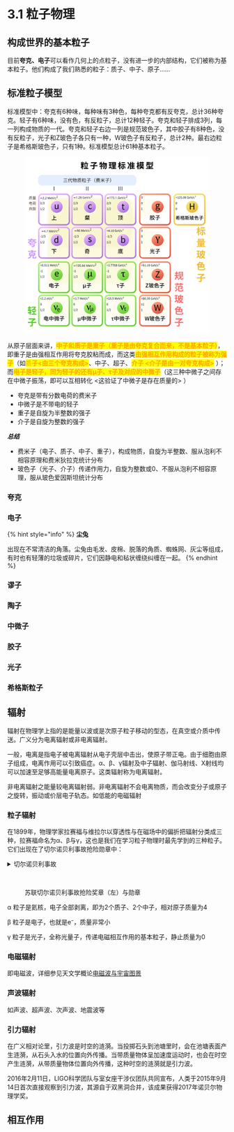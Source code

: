 # 3.1 粒子物理

## 构成世界的基本粒子

目前**夸克、电子**可以看作几何上的点粒子，没有进一步的内部结构，它们被称为基本粒子。他们构成了我们熟悉的粒子：质子、中子、原子……

## 标准粒子模型

标准模型中：夸克有6种味，每种味有3种色，每种夸克都有反夸克，总计36种夸克。轻子有6种味，没有色，有反粒子，总计12种轻子。夸克和轻子排成3列，每一列构成物质的一代。夸克和轻子右边一列是规范玻色子，其中胶子有8种色，没有反粒子，光子和Z玻色子各只有一种，W玻色子有反粒子，总计2种。最右边粒子是希格斯玻色子，只有1种。标准模型总计61种基本粒子。

<figure><img src="../.gitbook/assets/Standard_Model_of_Elementary_Particles_zh-hans.svg" alt=""><figcaption></figcaption></figure>

从原子层面来讲，<mark style="color:orange;">**中子和质子是重子（重子是由夸克复合而来，不是基本粒子）**</mark>，即重子是由强相互作用将夸克胶粘而成，而这类<mark style="color:orange;">**由强相互作用构成的粒子被称为强子**</mark>（如<mark style="color:orange;">质</mark><mark style="color:orange;">**子<由三个夸克构成>**</mark>、中子、超子、<mark style="color:orange;">**介子 <介子是由一对夸克构成>**</mark> ）；而<mark style="color:orange;">**电子是轻子，同为轻子的还有μ子、τ子及对应的中微子**</mark>（这三种中微子之间存在中微子振荡，即可以互相转化 <这验证了中微子是存在质量的> ）

* 夸克是带有分数电荷的费米子
* 中微子是不带电的轻子
* 重子是自旋为半整数的强子
* 介子是自旋为整数的强子

_**总结**_

* 费米子（电子、质子、中子、重子），构成物质，自旋为半整数、服从泡利不相容原理和费米狄拉克统计分布
* 玻色子（光子、介子）传递作用力，自旋为整数或0、不服从泡利不相容原理，服从玻色爱因斯坦统计分布

### 夸克

### 电子









{% hint style="info" %}
**尘兔**

出现在不常清洁的角落。尘兔由毛发、皮棉、脱落的角质、蜘蛛网、灰尘等组成，有时也有轻薄的垃圾或碎片，它们因静电和毡状缠绕纠缠在一起。
{% endhint %}



### 谬子

### 陶子

### 中微子

### 胶子

### 光子

### 希格斯粒子









## 辐射

辐射在物理学上指的是能量以波或是次原子粒子移动的型态，在真空或介质中传送。广义分为电离辐射或非电离辐射。

一般，电离是指电子被电离辐射从电子壳层中击出，使原子带正电。由于细胞由原子组成，电离作用可以引致癌症。α、β、γ辐射及中子辐射、伽马射线、X射线均可以加速至足够高能量电离原子。这类辐射称为电离辐射。

非电离辐射之能量较电离辐射弱。非电离辐射不会电离物质，而会改变分子或原子之旋转，振动或价层电子轨态。如低能的电磁辐射

### 粒子辐射

在1899年，物理学家拉赛福与维拉尔以穿透性与在磁场中的偏折把辐射分类成三种，拉赛福命名为α、β与γ，这也是我们在学习粒子物理时最先学到的三种粒子。它们出现在了切尔诺贝利事故抢险勋章中：

<details>

<summary>切尔诺贝利事故</summary>

1986年月6日，[苏维埃社会主义共和国联盟](https://zh.wikipedia.org/wiki/%E8%98%87%E7%B6%AD%E5%9F%83%E7%A4%BE%E6%9C%83%E4%B8%BB%E7%BE%A9%E5%85%B1%E5%92%8C%E5%9C%8B%E8%81%AF%E7%9B%9F)[乌克兰苏维埃社会主义共和国](https://zh.wikipedia.org/wiki/%E7%83%8F%E5%85%8B%E8%98%AD%E8%98%87%E7%B6%AD%E5%9F%83%E7%A4%BE%E6%9C%83%E4%B8%BB%E7%BE%A9%E5%85%B1%E5%92%8C%E5%9C%8B)[普里比亚特](https://zh.wikipedia.org/wiki/%E6%99%AE%E9%87%8C%E6%AF%94%E4%BA%9E%E7%89%B9)市[切尔诺贝利核电站](https://zh.wikipedia.org/wiki/%E8%BB%8A%E8%AB%BE%E6%AF%94%E6%A0%B8%E9%9B%BB%E5%BB%A0)发生的[核反应堆](https://zh.wikipedia.org/wiki/%E6%A0%B8%E5%AD%90%E5%8F%8D%E6%87%89%E7%88%90)破裂事故。该事故是历史上最严重的核电事故。4月27日早晨，苏军化学兵司令[弗拉基米尔·卡尔波维奇·皮卡洛夫](https://zh.wikipedia.org/w/index.php?title=%E5%BC%97%E6%8B%89%E5%9F%BA%E7%B1%B3%E5%B0%94%C2%B7%E5%8D%A1%E5%B0%94%E6%B3%A2%E7%BB%B4%E5%A5%87%C2%B7%E7%9A%AE%E5%8D%A1%E6%B4%9B%E5%A4%AB\&action=edit\&redlink=1)将军率核防护部队2600人，400辆专用车辆乘运输机、直升机飞抵事故现场。同时在4月27日至5月6日，千百趟直升机向四号反应堆投下了5000多吨灭火材料。放射性物质释放剂量才从12000k贝克勒尔减少到100k贝克勒尔。1986年8月，抢险救灾进入了后处理阶段。苏联政府征募了大量抢险者参加了切尔诺贝利事故现场抢险工作。仅1986与1987两年，就有24万人参加。至1986年12月，苏联政府在4号反应堆上建成了“石棺”，封闭住事故现场。总计有60万苏联人获得了切尔诺贝利事故抢险奖章与勋章（右）。

</details>

<figure><img src="../.gitbook/assets/Médailles_liquidateurs.jpg" alt="" width="375"><figcaption><p>苏联切尔诺贝利事故抢险奖章（左）与勋章</p></figcaption></figure>

α 粒子是氦核，电子全部剥离，即为2个质子、2个中子，相对原子质量为4

β 粒子是电子，也就是e⁻，质量非常小

γ 粒子是光子，全称光量子，传递电磁相互作用的基本粒子，静止质量为0

### 电磁辐射

即电磁波，详细参见天文学概论[电磁波与宇宙图景](../8.-tian-wen-xue/4.1-tian-wen-xue-gai-lun.md#dian-ci-bo-yu-yu-zhou-tu-jing)

### 声波辐射

如声波、超声波、次声波、地震波等

### 引力辐射

在广义相对论里，引力波是时空的涟漪。当投掷石头到池塘里时，会在池塘表面产生涟漪，从石头入水的位置向外传播。当带质量物体呈加速度运动时，也会在时空产生涟漪，从带质量物体位置向外传播，这种时空的涟漪就是引力波。

2016年2月11日，LIGO科学团队与室女座干涉仪团队共同宣布，人类于2015年9月14日首次直接观察到引力波，其源自于双黑洞合并，该成果获得2017年诺贝尔物理学奖。





## 相互作用







